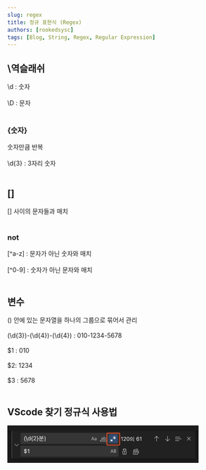 ```yaml
---
slug: regex 
title: 정규 표현식 (Regex)
authors: [rookedsysc] 
tags: [Blog, String, Regex, Regular Expression]
---
```


## \역슬래쉬
\d : 숫자 <br></br>
\D : 문자 <br></br>

### {숫자} 
숫자만큼 반복 <br></br>
\d{3} : 3자리 숫자 <br></br>

## []
[] 사이의 문자들과 매치 <br></br>
### not 
[^a-z] : 문자가 아닌 숫자와 매치 <br></br>
[^0-9] : 숫자가 아닌 문자와 매치 <br></br>

## 변수
() 안에 있는 문자열을 하나의 그룹으로 묶어서 관리 <br></br>
(\d{3})-(\d{4})-(\d{4}) : 010-1234-5678 <br></br>
$1 : 010 <br></br>
$2: 1234 <br></br>
$3 : 5678 <br></br>

## VScode 찾기 정규식 사용법

![](./img/regex/vscode_regex.png)
